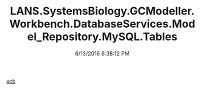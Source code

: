 ﻿---
title: LANS.SystemsBiology.GCModeller.Workbench.DatabaseServices.Model_Repository.MySQL.Tables
date: 6/13/2016 6:38:12 PM
---

[xcb](T-LANS.SystemsBiology.GCModeller.Workbench.DatabaseServices.Model_Repository.MySQL.Tables.xcb.html)
